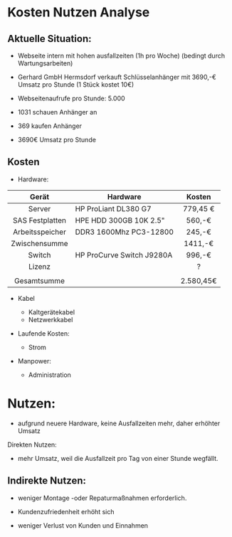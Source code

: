 # Kosten Nutzen Analyse

## Aktuelle Situation: 
* Webseite intern mit hohen ausfallzeiten (1h pro Woche) (bedingt durch Wartungsarbeiten)
* Gerhard GmbH Hermsdorf verkauft Schlüsselanhänger mit 3690,-€ Umsatz pro Stunde (1 Stück kostet 10€)
* Webseitenaufrufe pro Stunde: 5.000
* 1031 schauen Anhänger an
* 369 kaufen Anhänger 

* 3690€ Umsatz pro Stunde

## Kosten

* Hardware:

| Gerät  | Hardware                              | Kosten |
| :---:  | ---                                   |  :---: |
| Server | HP ProLiant DL380 G7                  | 779,45 € | 
| SAS Festplatten | HPE HDD 300GB 10K 2.5"       | 560,-€ |
| Arbeitsspeicher | DDR3 1600Mhz PC3-12800       | 245,-€ |
| Zwischensumme |                                | 1411,-€ |
| Switch | HP ProCurve Switch J9280A             | 996,-€ |
|Lizenz  |                                |? |
|  |                                |  |
|Gesamtsumme  |                                |2.580,45€ |

* Kabel 
     * Kaltgerätekabel
     * Netzwerkkabel
    
* Laufende Kosten:
    * Strom
    
* Manpower:
    * Administration


# Nutzen:
* aufgrund neuere Hardware, keine Ausfallzeiten mehr, daher erhöhter Umsatz


Direkten Nutzen: 
* mehr Umsatz, weil die Ausfallzeit pro Tag von einer Stunde wegfällt.

## Indirekte Nutzen: 
* weniger Montage -oder Repaturmaßnahmen erforderlich. 
* Kundenzufriedenheit erhöht sich

* weniger Verlust von Kunden und Einnahmen
